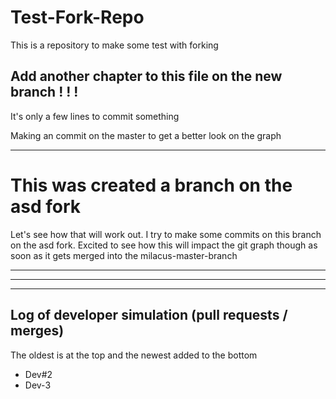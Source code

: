 # Test-Fork-Repo
This is a repository to make some test with forking


## Add another chapter to this file on the new branch ! ! !

It's only a few lines to commit something 

Making an commit on the master to get a better look on the graph

------

# This was created a branch on the asd fork

Let's see how that will work out.
I try to make some commits on this branch on the asd fork. Excited to see how this will impact the git graph though as soon as it gets merged into the milacus-master-branch


---
---
---

## Log of developer simulation (pull requests / merges)

The oldest is at the top and the newest added to the bottom

- Dev#2
- Dev-3


